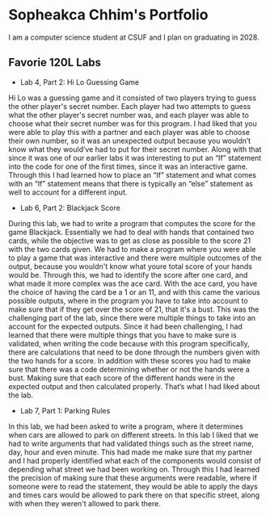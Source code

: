 
# Sopheakca Chhim's Portfolio

I am a computer science student at CSUF and I plan on graduating in 2028.

## Favorie 120L Labs

* Lab 4, Part 2: Hi Lo Guessing Game

Hi Lo was a guessing game and it consisted of two players trying to guess the other player's secret number. Each player had two attempts to guess what the other player's secret number was, and each player was able to choose what their secret number was for this program. I had liked that you were able to play this with a partner and each player was able to choose their own number, so it was an unexpected output because you wouldn’t know what they would’ve had to put for their secret number. Along with that since it was one of our earlier labs it was interesting to put an “If” statement into the code for one of the first times, since it was an interactive game. Through this I had learned how to place an “If” statement and  what comes with an “If” statement means that there is typically an “else” statement as well to account for a different input.


* Lab 6, Part 2: Blackjack Score

During this lab, we had to write a program that computes the score for the game Blackjack. Essentially we had to deal with hands that contained two cards, while the objective was to get as close as possible to the score 21 with the two cards given. We had to make a program where you were able to play a game that was interactive and there were multiple outcomes of the output, because you wouldn't know what youre total score of your hands would be. Through this, we had to identify the score after one card, and what made it more complex was the ace card. With the ace card, you have the choice of having the card be a 1 or an 11, and with this came the various possible outputs, where in the program you have to take into account to make sure that if they get over the score of 21, that it's a bust. This was the challenging part of the lab, since there were multiple things to take into an account for the expected outputs. Since it had been challenging, I had learned that there were multiple things that you have to make sure is validated, when writing the code because with this program specifically, there are calculations that need to be done through the numbers given with the two hands for a score. In addition with these scores you had to make sure that there was a code determining whether or not the hands were a bust. Making sure that each score of the different hands were in the expected output and then calculated properly. That’s what I had liked about the lab. 

* Lab 7, Part 1: Parking Rules

In this lab, we had been asked to write a program, where it determines when cars are allowed to park on different streets. In this lab I liked that we had to write arguments that had validated things such as the street name, day, hour and even minute. This had made me make sure that my partner and I had properly identified what each of the components would consist of depending what street we had been working on. Through this I had learned the precision of making sure that these arguments were readable, where if someone were to read the statement, they would be able to apply the days and times cars would be allowed to park there on that specific street, along with when they weren't allowed to park there.

